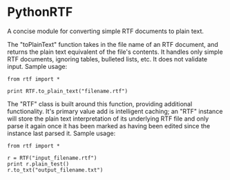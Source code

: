 PythonRTF
=========

A concise module for converting simple RTF documents to plain text.

The "toPlainText" function takes in the file name of an RTF document, and returns the plain text equivalent of the file's contents. It handles only simple RTF documents, ignoring tables, bulleted lists, etc. It does not validate input. Sample usage:

    from rtf import *
    
    print RTF.to_plain_text("filename.rtf")

The "RTF" class is built around this function, providing additional functionality. It's primary value add is intelligent caching; an "RTF" instance will store the plain text interpretation of its underlying RTF file and only parse it again once it has been marked as having been edited since the instance last parsed it. Sample usage:

    from rtf import *
    
    r = RTF("input_filename.rtf")
    print r.plain_test()
    r.to_txt("output_filename.txt")
